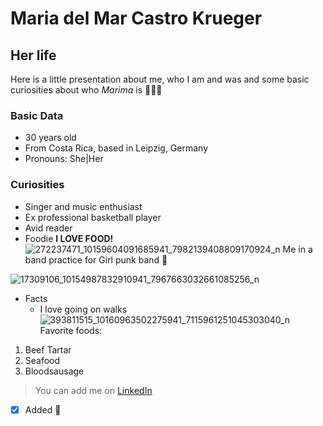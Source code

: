 # Maria del Mar Castro Krueger
## Her life
Here is a little presentation about me, who I am and was and some basic curiosities about who _Marima_ is :cowboy_hat_face::cowboy_hat_face::cowboy_hat_face:

### Basic Data
- 30 years old
- From Costa Rica, based in Leipzig, Germany
- Pronouns: She|Her
### Curiosities
- Singer and music enthusiast
- Ex professional basketball player
- Avid reader
- Foodie **I LOVE FOOD!**
  ![272237471_10159604091685941_7982139408809170924_n](https://github.com/Marima1993/demon-march/assets/163862107/a8ad877b-57c3-408d-8876-5bc4ef4382a0)
Me in a band practice for Girl punk band :smiling_face_with_three_hearts:

![17309106_10154987832910941_7967663032661085256_n](https://github.com/Marima1993/demon-march/assets/163862107/271746f0-be43-4370-b9c9-96962e594aac)
- Facts
   * I love going on walks
  ![393811515_10160963502275941_7115961251045303040_n](https://github.com/Marima1993/demon-march/assets/163862107/5f6baea5-cfb8-40a4-a8f5-b09646ee7f1b)
Favorite foods:
1. Beef Tartar
2. Seafood
3. Bloodsausage

> You can add me on [LinkedIn](https://www.linkedin.com/in/mar%C3%ADa-del-mar-castro-kr%C3%BCger-6854b111a?utm_source=share&utm_campaign=share_via&utm_content=profile&utm_medium=android_app)
- [x] Added :partying_face:
